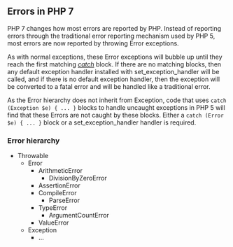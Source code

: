Errors in PHP 7
---------------

PHP 7 changes how most errors are reported by PHP. Instead of reporting
errors through the traditional error reporting mechanism used by PHP 5,
most errors are now reported by throwing <span
class="classname">Error</span> exceptions.

As with normal exceptions, these <span class="classname">Error</span>
exceptions will bubble up until they reach the first matching
<a href="/language/exceptions.html#language.exceptions.catch" class="link"><em>catch</em></a>
block. If there are no matching blocks, then any default exception
handler installed with <span
class="function">set\_exception\_handler</span> will be called, and if
there is no default exception handler, then the exception will be
converted to a fatal error and will be handled like a traditional error.

As the <span class="classname">Error</span> hierarchy does not inherit
from <span class="classname">Exception</span>, code that uses
`catch (Exception $e) { ... }` blocks to handle uncaught exceptions in
PHP 5 will find that these <span class="classname">Error</span>s are not
caught by these blocks. Either a `catch (Error $e) { ... }` block or a
<span class="function">set\_exception\_handler</span> handler is
required.

### <span class="classname">Error</span> hierarchy

-   <span class="simpara"><span
    class="classname">Throwable</span></span>
    -   <span class="simpara"><span
        class="classname">Error</span></span>
        -   <span class="simpara"><span
            class="classname">ArithmeticError</span></span>
            -   <span class="simpara"><span
                class="classname">DivisionByZeroError</span></span>
        -   <span class="simpara"><span
            class="classname">AssertionError</span></span>
        -   <span class="simpara"><span
            class="classname">CompileError</span></span>
            -   <span class="simpara"><span
                class="classname">ParseError</span></span>
        -   <span class="simpara"><span
            class="classname">TypeError</span></span>
            -   <span class="simpara"><span
                class="classname">ArgumentCountError</span></span>
        -   <span class="simpara"><span
            class="classname">ValueError</span></span>
    -   <span class="simpara"><span
        class="classname">Exception</span></span>
        -   <span class="simpara">...</span>
